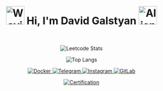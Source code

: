 <h1 align="center">
  <img src="https://raw.githubusercontent.com/Tarikul-Islam-Anik/Animated-Fluent-Emojis/master/Emojis/Hand%20gestures/Waving%20Hand.png" alt="Waving Hand" width="50" height="50" /> Hi, 
  I'm David Galstyan 
  <img src="https://raw.githubusercontent.com/Tarikul-Islam-Anik/Animated-Fluent-Emojis/master/Emojis/Smilies/Alien%20Monster.png" alt="Alien Monster" width="50" height="50" />
</h1>


<p align="center">
  <br>
</p>


<p align="center">
  <img src="https://leetcard.jacoblin.cool/DavGal?theme=light" alt="Leetcode Stats" />
</p>


<p align="center">
  <img src="https://github-readme-stats.vercel.app/api/top-langs/?username=DavGal42&layout=compact" alt="Top Langs" />
</p>


<p align="center">
  <a href="https://hub.docker.com/u/davidgalstyan">
    <img src="https://github.com/user-attachments/assets/6093546c-c10c-460d-b99e-49d0f8094ee9" alt="Docker"/>
  </a>
  <a href="https://t.me/DavGal42">
    <img src="https://github.com/user-attachments/assets/3c66bcaf-82fc-47b7-8923-e84195a50533" alt="Telegram"/>
  </a>
  <a href="https://www.instagram.com/davidgalstyann/">
    <img src="https://github.com/user-attachments/assets/e83367d0-6f66-473e-9fd3-411b5de51c3a" alt="Instagram"/>
  </a>
  <a href="https://gitlab.com/DavGal42">
    <img src="https://github.com/user-attachments/assets/5ed33aec-1841-4b38-ace3-caf37121dd7c" alt="GitLab"/>
  </a>
</p>


<p align="center">
  <a href="https://github.com/DavGal42/certifications">
    <img src="https://github.com/user-attachments/assets/2ec10bc5-c813-4bd6-8245-51ea2a92cf09" alt="Certification" />
  </a>
</p>
